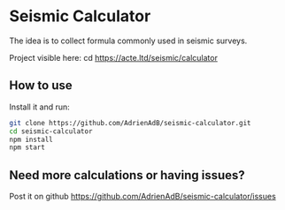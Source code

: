 # Seismic Calculator

The idea is to collect formula commonly used in seismic surveys.

Project visible here: cd https://acte.ltd/seismic/calculator

## How to use

Install it and run:

```sh
git clone https://github.com/AdrienAdB/seismic-calculator.git
cd seismic-calculator
npm install
npm start
```

## Need more calculations or having issues?

Post it on github https://github.com/AdrienAdB/seismic-calculator/issues
